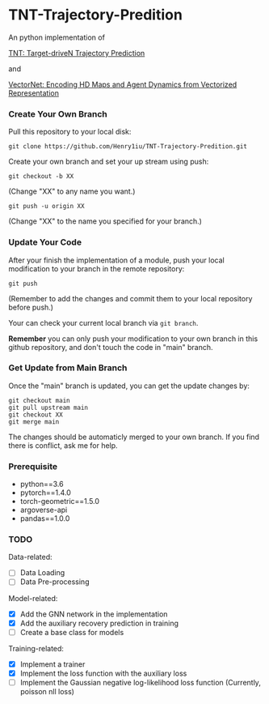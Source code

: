 # TNT-Trajectory-Predition

An python implementation of 

[TNT: Target-driveN Trajectory Prediction](https://arxiv.org/abs/2008.08294#:~:text=TNT%20has%20three%20stages%20which,state%20sequences%20conditioned%20on%20targets.)

and

[VectorNet: Encoding HD Maps and Agent Dynamics from Vectorized Representation](https://arxiv.org/abs/2005.04259)

### Create Your Own Branch

Pull this repository to your local disk:
```
git clone https://github.com/Henry1iu/TNT-Trajectory-Predition.git
```

Create your own branch and set your up stream using push:
``` 
git checkout -b XX
``` 
(Change "XX" to any name you want.)
```
git push -u origin XX
``` 
(Change "XX" to the name you specified for your branch.)

### Update Your Code

After your finish the implementation of a module, push your local modification to your branch in the remote repository:
```
git push 
```
(Remember to add the changes and commit them to your local repository before push.)

Your can check your current local branch via ```git branch```.

**Remember** you can only push your modification to your own branch in this github repository, and don't touch the code in "main" branch.

### Get Update from Main Branch

Once the "main" branch is updated, you can get the update changes by:
```
git checkout main
git pull upstream main
git checkout XX
git merge main
```
The changes should be automaticly merged to your own branch.
If you find there is conflict, ask me for help. 

### Prerequisite
* python==3.6
* pytorch==1.4.0
* torch-geometric==1.5.0
* argoverse-api
* pandas==1.0.0

### TODO
Data-related:
- [ ] Data Loading
- [ ] Data Pre-processing

Model-related:
- [x] Add the GNN network in the implementation
- [x] Add the auxiliary recovery prediction in training
- [ ] Create a base class for models

Training-related:
- [x] Implement a trainer
- [x] Implement the loss function with the auxiliary loss
- [ ] Implement the Gaussian negative log-likelihood loss function (Currently, poisson nll loss)